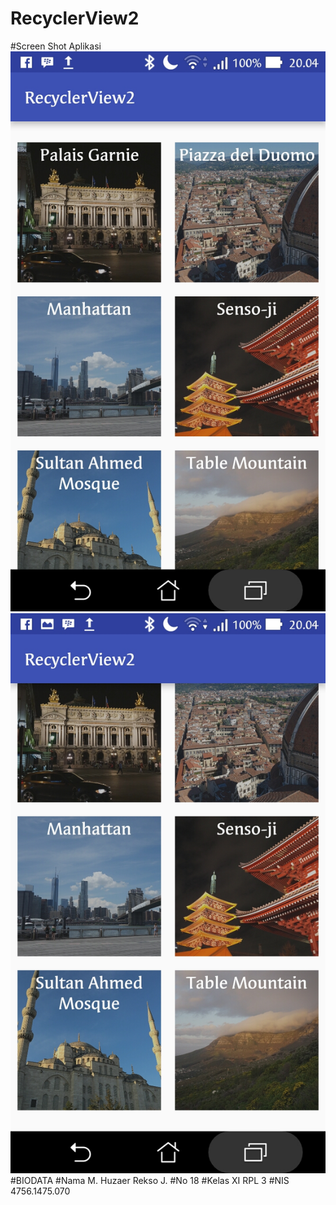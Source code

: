 # RecyclerView2
#Screen Shot Aplikasi
![ScreenShot](https://github.com/HuzaerRekso/RecyclerView2/blob/master/RecyclerView2.1.jpg "")
![ScreenShot](https://github.com/HuzaerRekso/RecyclerView2/blob/master/RecyclerView2.2.jpg "")
#BIODATA
#Nama
M. Huzaer Rekso J.
#No
18
#Kelas
XI RPL 3
#NIS
4756.1475.070
